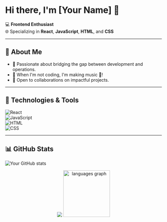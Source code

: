# Hi there, I'm [Your Name] 👋

  💻 **Frontend Enthusiast**  
🌐 Specializing in **React**, **JavaScript**, **HTML**, and **CSS**

---

## 🚀 About Me  
- 🌱 Passionate about bridging the gap between development and operations.  
- 🎸 When I'm not coding, I'm making music 🎵!  
- 🤝 Open to collaborations on impactful projects.  

---

## 🔧 Technologies & Tools  
![React](https://img.shields.io/badge/React-20232A?style=for-the-badge&logo=react&logoColor=61DAFB)  
![JavaScript](https://img.shields.io/badge/JavaScript-F7DF1E?style=for-the-badge&logo=javascript&logoColor=black)  
![HTML](https://img.shields.io/badge/HTML5-E34F26?style=for-the-badge&logo=html5&logoColor=white)  
![CSS](https://img.shields.io/badge/CSS3-1572B6?style=for-the-badge&logo=css3&logoColor=white)  

---

## 📊 GitHub Stats  
![Your GitHub stats](https://github-readme-stats.vercel.app/api?username=JohnM-Oduor&show_icons=true&theme=radical)  
<div align="center">
  <img src="https://github-readme-stats.vercel.app/api?
  ![Top Langs](https://github-readme-stats.vercel.app/api/top-langs/?username=your-github-username&layout=compact&theme=radical)  
  
<div align="center">
  <img src="https://github-readme-stats.vercel.app/api/top-langs?username=maurodesouza&locale=en&hide_title=false&layout=compact&card_width=320&langs_count=5&theme=dracula&hide_border=false" height="150" alt="languages graph" />
</div>

  
